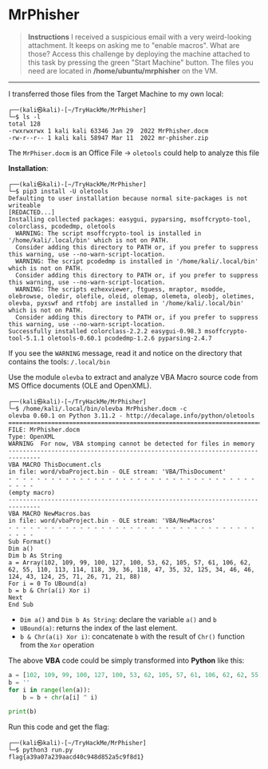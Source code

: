 # MrPhisher

> ************************Instructions************************
I received a suspicious email with a very weird-looking attachment. It keeps on asking me to "enable macros". What are those?
Access this challenge by deploying the machine attached to this task by pressing the green "Start Machine" button. The files you need are located in **/home/ubuntu/mrphisher** on the VM.
> 

---

I transferred those files from the Target Machine to my own local:

```tsx
┌──(kali㉿kali)-[~/TryHackMe/MrPhisher]
└─$ ls -l                             
total 128
-rwxrwxrwx 1 kali kali 63346 Jan 29  2022 MrPhisher.docm
-rw-r--r-- 1 kali kali 58947 Mar 11  2022 mr-phisher.zip
```

The `MrPhiser.docm` is an Office File → `oletools` could help to analyze this file

************************Installation************************:

```tsx
┌──(kali㉿kali)-[~/TryHackMe/MrPhisher]
└─$ pip3 install -U oletools
Defaulting to user installation because normal site-packages is not writeable
[REDACTED...]
Installing collected packages: easygui, pyparsing, msoffcrypto-tool, colorclass, pcodedmp, oletools
  WARNING: The script msoffcrypto-tool is installed in '/home/kali/.local/bin' which is not on PATH.
  Consider adding this directory to PATH or, if you prefer to suppress this warning, use --no-warn-script-location.
  WARNING: The script pcodedmp is installed in '/home/kali/.local/bin' which is not on PATH.
  Consider adding this directory to PATH or, if you prefer to suppress this warning, use --no-warn-script-location.
  WARNING: The scripts ezhexviewer, ftguess, mraptor, msodde, olebrowse, oledir, olefile, oleid, olemap, olemeta, oleobj, oletimes, olevba, pyxswf and rtfobj are installed in '/home/kali/.local/bin' which is not on PATH.
  Consider adding this directory to PATH or, if you prefer to suppress this warning, use --no-warn-script-location.
Successfully installed colorclass-2.2.2 easygui-0.98.3 msoffcrypto-tool-5.1.1 oletools-0.60.1 pcodedmp-1.2.6 pyparsing-2.4.7
```

If you see the `WARNING` message, read it and notice on the directory that contains the tools: `/.local/bin`

Use the module `olevba` to extract and analyze VBA Macro source code from MS Office documents (OLE and OpenXML).

```tsx
┌──(kali㉿kali)-[~/TryHackMe/MrPhisher]
└─$ /home/kali/.local/bin/olevba MrPhisher.docm -c
olevba 0.60.1 on Python 3.11.2 - http://decalage.info/python/oletools
===============================================================================
FILE: MrPhisher.docm
Type: OpenXML
WARNING  For now, VBA stomping cannot be detected for files in memory
-------------------------------------------------------------------------------
VBA MACRO ThisDocument.cls 
in file: word/vbaProject.bin - OLE stream: 'VBA/ThisDocument'
- - - - - - - - - - - - - - - - - - - - - - - - - - - - - - - - - - - - - - - 
(empty macro)
-------------------------------------------------------------------------------
VBA MACRO NewMacros.bas 
in file: word/vbaProject.bin - OLE stream: 'VBA/NewMacros'
- - - - - - - - - - - - - - - - - - - - - - - - - - - - - - - - - - - - - - - 
Sub Format()
Dim a()
Dim b As String
a = Array(102, 109, 99, 100, 127, 100, 53, 62, 105, 57, 61, 106, 62, 62, 55, 110, 113, 114, 118, 39, 36, 118, 47, 35, 32, 125, 34, 46, 46, 124, 43, 124, 25, 71, 26, 71, 21, 88)
For i = 0 To UBound(a)
b = b & Chr(a(i) Xor i)
Next
End Sub
```

- `Dim a()` and `Dim b As String`: declare the variable `a()` and `b`
- `UBound(a)`: returns the index of the last element.
- `b & Chr(a(i) Xor i)`: concatenate `b` with the result of `Chr()` function from the `Xor` operation

The above ******VBA****** code could be simply transformed into ************Python************ like this:

```python
a = [102, 109, 99, 100, 127, 100, 53, 62, 105, 57, 61, 106, 62, 62, 55, 110, 113, 114, 118, 39, 36, 118, 47, 35, 32, 125, 34, 46, 46, 124, 43, 124, 25, 71, 26, 71, 21, 88]
b = ''
for i in range(len(a)):
	b = b + chr(a[i] ^ i)

print(b)
```

Run this code and get the flag:

```tsx
┌──(kali㉿kali)-[~/TryHackMe/MrPhisher]
└─$ python3 run.py
flag{a39a07a239aacd40c948d852a5c9f8d1}
```